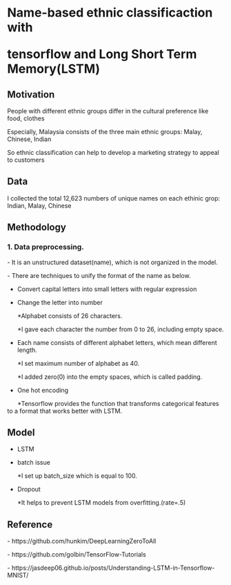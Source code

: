 <h1> Name-based ethnic classificaction with 
<p>tensorflow and Long Short Term Memory(LSTM)</p></h1>

<h2>Motivation</h2>

People with different ethnic groups differ in the cultural preference like food, clothes

Especially, Malaysia consists of the three main ethnic groups: Malay, Chinese, Indian

So ethnic classification can help to develop a marketing strategy to appeal to customers

<h2>Data</h2>

I collected the total 12,623 numbers of unique names on each ethinic grop: Indian, Malay, Chinese


<h2>Methodology</h2>

<h3>1. Data preprocessing.</h3>
<p>- It is an unstructured dataset(name), which is not organized in the model.</p> 
<p>- There are techniques to unify the format of the name as below.</p>

- Convert capital letters into small letters with regular expression

- Change the letter into number
<p>&nbsp;&nbsp;&nbsp;&nbsp;&nbsp;&nbsp;*Alphabet consists of 26 characters.</p>
<p>&nbsp;&nbsp;&nbsp;&nbsp;&nbsp;&nbsp;*I gave each character the number from 0 to 26, including empty space.</p>

- Each name consists of different alphabet letters, which mean different length.
<p>&nbsp;&nbsp;&nbsp;&nbsp;&nbsp;&nbsp;*I set maximum number of alphabet as 40.</p> 
<p>&nbsp;&nbsp;&nbsp;&nbsp;&nbsp;&nbsp;*I added zero(0) into the empty spaces, which is called padding.</p>  
                                                    
- One hot encoding
<p>&nbsp;&nbsp;&nbsp;&nbsp;&nbsp;&nbsp;*Tensorflow provides the function that transforms categorical features to a format that works better with LSTM.</p> 

<h2>Model</h2>

- LSTM

- batch issue
<p>&nbsp;&nbsp;&nbsp;&nbsp;&nbsp;&nbsp;*I set up batch_size which is equal to 100.</p> 

- Dropout
<p>&nbsp;&nbsp;&nbsp;&nbsp;&nbsp;&nbsp;*It helps to prevent LSTM models from overfitting.(rate=.5)</p> 
<h2>Reference</h2>
<p>- https://github.com/hunkim/DeepLearningZeroToAll</p> 
<p>- https://github.com/golbin/TensorFlow-Tutorials</p> 
<p>- https://jasdeep06.github.io/posts/Understanding-LSTM-in-Tensorflow-MNIST/</p> 


